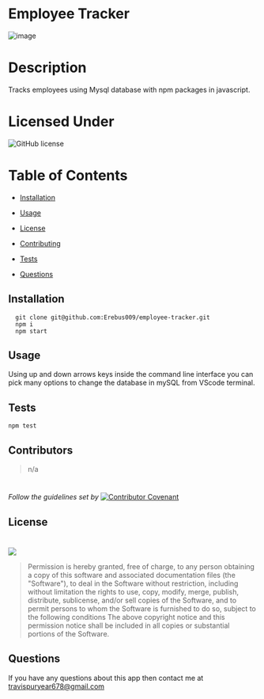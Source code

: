 # Employee Tracker
![image](https://user-images.githubusercontent.com/12164234/138629253-51cc1e4d-4397-4ad5-9e12-d02e4436eae0.png)

   
  
  # Description
  Tracks employees using Mysql database with npm packages in javascript.
  # Licensed Under
  ![GitHub license](https://img.shields.io/badge/License-MIT-black.svg)
  # Table of Contents
  * [Installation](#Installation)

  * [Usage](#Usage)

  * [License](#License)

  * [Contributing](#Contributing)
  


  * [Tests](#Tests)

  * [Questions](#Questions)

  ## Installation
      git clone git@github.com:Erebus009/employee-tracker.git
      npm i
      npm start
  
  
  ## Usage
  Using up and down arrows keys inside the command line interface you can pick many options to change the database in mySQL from VScode terminal.
  
  ## Tests
  <code>npm test</code>
  
  
  
  
  
  ## Contributors
  >n/a
  #
  *Follow the guidelines set by*    [![Contributor Covenant](https://img.shields.io/badge/Contributor%20Covenant-2.1-4baaaa.svg)](https://www.contributor-covenant.org/)
  ## License
  #
  [<img src="https://img.shields.io/badge/link-MIT-black.svg">](https://opensource.org/licenses/MIT)
  <br>
  >Permission is hereby granted, free of charge, to any person obtaining a copy of this software and associated documentation files (the "Software"), to deal in the Software without restriction, including without limitation the rights to use, copy, modify, merge, publish, distribute, sublicense, and/or sell copies of the Software, and to permit persons to whom the Software is furnished to do so, subject to the following conditions The above copyright notice and this permission notice shall be included in all copies or substantial portions of the Software.
  
  ## Questions
  If you have any questions about this app then contact me at travispuryear678@gmail.com



